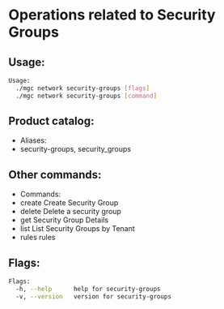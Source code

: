 # Operations related to Security Groups

## Usage:
```bash
Usage:
  ./mgc network security-groups [flags]
  ./mgc network security-groups [command]
```

## Product catalog:
- Aliases:
- security-groups, security_groups

## Other commands:
- Commands:
- create      Create Security Group
- delete      Delete a security group
- get         Security Group Details
- list        List Security Groups by Tenant
- rules       rules

## Flags:
```bash
Flags:
  -h, --help      help for security-groups
  -v, --version   version for security-groups
```

